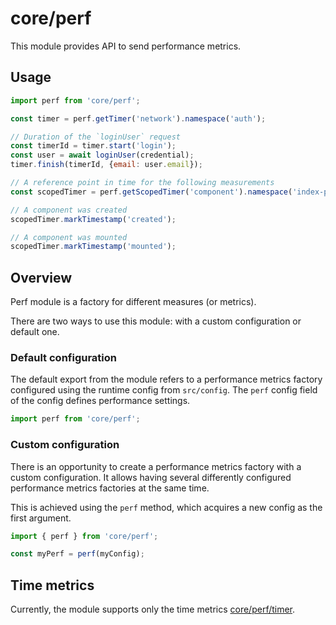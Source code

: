 # core/perf

This module provides API to send performance metrics.

## Usage

```js
import perf from 'core/perf';

const timer = perf.getTimer('network').namespace('auth');

// Duration of the `loginUser` request
const timerId = timer.start('login');
const user = await loginUser(credential);
timer.finish(timerId, {email: user.email});

// A reference point in time for the following measurements
const scopedTimer = perf.getScopedTimer('component').namespace('index-page');

// A component was created
scopedTimer.markTimestamp('created');

// A component was mounted
scopedTimer.markTimestamp('mounted');
```

## Overview

Perf module is a factory for different measures (or metrics).

There are two ways to use this module: with a custom configuration or default one.

### Default configuration

The default export from the module refers to a performance metrics factory configured using the runtime config
from `src/config`. The `perf` config field of the config defines performance settings.

```js
import perf from 'core/perf';
```

### Custom configuration

There is an opportunity to create a performance metrics factory with a custom configuration. It allows having several
differently configured performance metrics factories at the same time.

This is achieved using the `perf` method, which acquires a new config as the first argument.

```js
import { perf } from 'core/perf';

const myPerf = perf(myConfig);
```

## Time metrics

Currently, the module supports only the time metrics [core/perf/timer](src_core_perf_timer.html).
